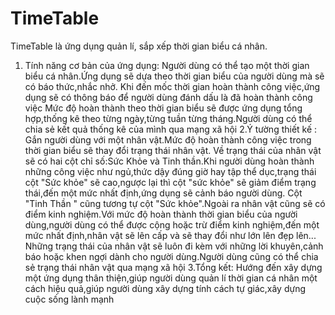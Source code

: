# TimeTable
 TimeTable là ứng dụng quản lí, sắp xếp thời gian biểu cá nhân.
 1. Tính năng cơ bản của ứng dụng:
Người dùng có thể tạo một thời gian biểu cá nhân.Ứng dụng sẽ dựa theo thời gian biểu của người dùng mà sẽ có báo thức,nhắc nhở.
Khi đến mốc thời gian hoàn thành công việc,ứng dụng sẽ có thông báo để người dùng đánh dấu là đã hoàn thành công việc
Mức độ hoàn thành theo thời gian biểu sẽ được ứng dụng tổng hợp,thống kê theo từng ngày,từng tuần từng tháng.Người dùng có thể 
chia sẻ kết quả thống kê của mình qua mạng xã hội
 2.Ý tường thiết kế :
Gắn người dùng với một nhân vật.Mức độ hoàn thành công việc trong thời gian biểu sẽ thay đổi trạng thái nhân vật.
Về trạng thái của nhân vật sẽ có hai cột chỉ số:Sức Khỏe và Tinh thần.Khi người dùng hoàn thành những công việc như ngủ,thức dậy đúng giờ
hay tập thể dục,trạng thái cột "Sức khỏe" sẽ cao,ngược lại thì cột "sức khỏe" sẽ giảm điểm trạng thái,đến một mức nhất định,ứng dụng sẽ cảnh 
báo người dùng. Cột "Tinh Thần " cũng tương tự cột "Sức khỏe".Ngoài ra nhân vật cũng sẽ có điểm kinh nghiệm.Với mức độ hoàn thành thời gian 
biểu của người dùng,người dùng có thể được cộng hoặc trừ điểm kinh nghiệm,đến một mức nhất định,nhân vật sẽ lên cấp và sẽ thay đổi như lớn lên
đẹp lên... Những trạng thái của nhân vật sẽ luôn đi kèm với những lời khuyên,cảnh báo hoặc khen ngợi dành cho người dùng.Người dùng cũng có thể
chia sẻ trạng thái nhân vật qua mạng xã hội
  3.Tổng kết:
 Hướng đến xây dựng một ứng dụng thân thiện,giúp người dùng quản lí thời gian cá nhân một cách hiệu quả,giúp người dùng xây dựng tính cách tự
 giác,xây dựng cuộc sống lành mạnh

